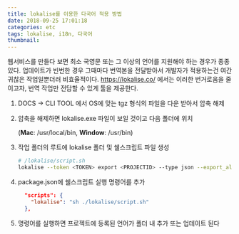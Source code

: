 ```yaml
---
title: lokalise를 이용한 다국어 적용 방법
date: 2018-09-25 17:01:18
categories: etc
tags: lokalise, i18n, 다국어
thumbnail:
---
```


웹서비스를 만들다 보면 최소 국영문 또는 그 이상의 언어를 지원해야 하는 경우가 종종 있다. 업데이트가 빈번한 경우 그때마다 번역본을 전달받아서 개발자가 적용하는건 여간 귀찮은 작업일뿐더러 비효율적이다.
https://lokalise.co/ 에서는 이러한 번거로움을 줄이고자, 번역 작업만 전담할 수 있게 툴을 제공한다.



1. DOCS -> CLI TOOL 에서 OS에 맞는 tgz 형식의 파일을 다운 받아서 압축 해제

2. 압축을 해제하면 lokalise.exe 파일이 보일 것이고 다음 폴더에 위치

   (**Mac**: /usr/local/bin, **Window**: /usr/bin)

3. 작업 폴더의 루트에 lokalise 폴더 및 쉘스크립트 파일 생성

   ```bash
   # /lokalise/script.sh
   lokalise --token <TOKEN> export <PROJECTID> --type json --export_all 1 --unzip_to lokalise --export_empty skip
   ```

4. package.json에 쉘스크립트 실행 명령어를 추가

   ```json
     "scripts": {
       "lokalise": "sh ./lokalise/script.sh"
     },
   ```

5. 명령어를 실행하면 프로젝트에 등록된 언어가 폴더 내 추가 또는 업데이트 된다